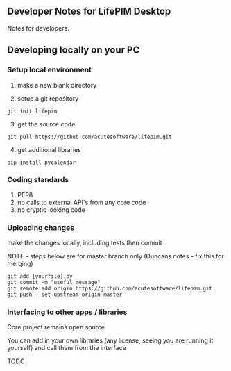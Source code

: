 ## Developer Notes for LifePIM Desktop

Notes for developers.

## Developing locally on your PC

### Setup local environment

1. make a new blank directory

2. setup a git repository

```
git init lifepim
```

3. get the source code

```
git pull https://github.com/acutesoftware/lifepim.git
```

4. get additional libraries

```
pip install pycalendar
```

### Coding standards

1. PEP8
2. no calls to external API's from any core code
3. no cryptic looking code

### Uploading changes

make the changes locally, including tests then commit

NOTE - steps below are for master branch only (Duncans notes - fix this for merging)

```
git add [yourfile].py
git commit -m "useful message"
git remote add origin https://github.com/acutesoftware/lifepim.git
git push --set-upstream origin master
```



### Interfacing to other apps / libraries
Core project remains open source

You can add in your own libraries (any license, seeing you are running it yourself) and call them from the interface

TODO


